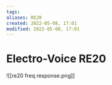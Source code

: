 ```yaml
---
tags: 
aliases: RE20
created: 2022-05-08, 17:01
modified: 2022-05-08, 17:01
---
```


# Electro-Voice RE20
![[re20 freq response.png]]